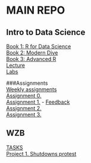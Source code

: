 # MAIN REPO
## Intro to Data Science
[Book 1: R for Data Science](https://adv-r.hadley.nz/)\
[Book 2: Modern Dive](https://moderndive.com/)\
[Book 3: Advanced R](https://adv-r.hadley.nz/)\
[Lecture](https://github.com/Milton0215/lectures)\
[Labs](https://github.com/Milton0215/labs)

###Assignments\
[Weekly assignments](https://github.com/Milton0215/assignments)\
[Assignment 0.](https://github.com/intro-to-data-science-23/assignment-0-Milton0215)\
[Assignment 1.](https://github.com/intro-to-data-science-23/assignment-1-Milton0215)  - [Feedback](https://github.com/intro-to-data-science-23/assignment-1-Milton0215/pull/1)\
[Assignment 2.](https://github.com/intro-to-data-science-23/assignment-2-Milton0215)\
[Assignment 3.]()

## WZB
[TASKS](https://github.com/wzb-ipi/tasks)\
[Project 1. Shutdowns protest](https://github.com/ekromark/shutdowns_protest)
